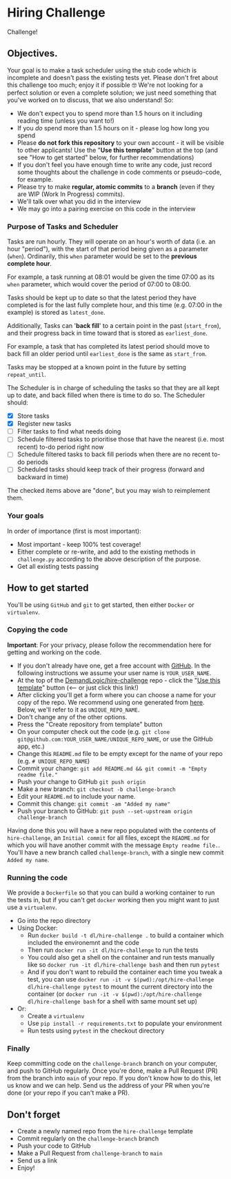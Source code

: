 # Hiring Challenge
Challenge!

## Objectives.
Your goal is to make a task scheduler using the stub code which is incomplete
and doesn't pass the existing tests yet. Please don't fret
about this challenge too much; enjoy it if possible 🤓
We're not looking for a perfect solution or even a complete solution; we just
need something that you've worked on to discuss, that we also understand! So:

- We don't expect you to spend more than 1.5 hours on it including reading time (unless you want to!)
- If you *do* spend more than 1.5 hours on it - please log how long you spend
- Please **do not fork this repository** to your own account - it will be visible to other applicants! Use the "**Use this template**" button at the top (and see "How to get started" below, for further recommendations)
- If you don't feel you have enough time to write any code, just record some thoughts about the challenge in code comments or pseudo-code, for example.
- Please try to make **regular, atomic commits** to a **branch** (even if they are WIP (Work In Progress) commits).
- We'll talk over what you did in the interview
- We may go into a pairing exercise on this code in the interview

### Purpose of Tasks and Scheduler

Tasks are run hourly. They will operate on an hour's worth of data (i.e. an hour
"period"), with the start of that period being given as a parameter (`when`).
Ordinarily, this `when` parameter would be set to the **previous complete hour**.


For example, a task running at 08:01 would be given the time 07:00 as
its `when` parameter, which would cover the period of 07:00 to 08:00.


Tasks should be kept up to date so that the latest period they have completed is
for the last fully complete hour, and this time (e.g. 07:00 in the example) is
stored as `latest_done`.


Additionally, Tasks can '**back fill**' to a certain point in the past
(`start_from`), and their progress back in time toward that is stored as
`earliest_done`.

For example, a task that has completed its latest period
should move to back fill an older period until `earliest_done` is the same as
`start_from`.


Tasks may be stopped at a known point in the future by setting `repeat_until`.


The Scheduler is in charge of scheduling the tasks so that they are all kept up
to date, and back filled when there is time to do so. The Scheduler should:
- [x] Store tasks
- [x] Register new tasks
- [ ] Filter tasks to find what needs doing
- [ ] Schedule filtered tasks to prioritise those that have the nearest (i.e. most recent) to-do period right now
- [ ] Schedule filtered tasks to back fill periods when there are no recent to-do periods
- [ ] Scheduled tasks should keep track of their progress (forward and backward in time)

The checked items above are "done", but you may wish to reimplement them.

### Your goals
In order of importance (first is most important):

- Most important - keep 100% test coverage!
- Either complete or re-write, and add to the existing methods in `challenge.py` according to the above description of the purpose.
- Get all existing tests passing

## How to get started

You'll be using `GitHub` and `git` to get started, then either `Docker` or `virtualenv`.

### Copying the code

**Important**: For your privacy, please follow the recommendation here for getting and working on the code.

- If you don't already have one, get a free account with [GitHub](https://github.com/). In the following instructions we assume your user name is `YOUR_USER_NAME`.
- At the top of the [DemandLogic/hire-challenge](https://github.com/DemandLogic/hire-challenge/) repo - click the "[Use this template](https://github.com/DemandLogic/hire-challenge/generate)" button (<-- or just click this link!)
- After clicking you'll get a form where you can choose a name for your copy of the repo. We recommend using one generated from [here](https://www.thisworddoesnotexist.com/). Below, we'll refer to it as `UNIQUE_REPO_NAME`.
- Don't change any of the other options.
- Press the "Create repository from template" button
- On your computer check out the code (e.g. `git clone git@github.com:YOUR_USER_NAME/UNIQUE_REPO_NAME`, or use the GitHub app, etc.)
- Change this `README.md` file to be empty except for the name of your repo (e.g. `# UNIQUE_REPO_NAME`)
- Commit your change: `git add README.md && git commit -m "Empty readme file."`
- Push your change to GitHub `git push origin`
- Make a new branch: `git checkout -b challenge-branch`
- Edit your `README.md` to include your name.
- Commit this change: `git commit -am "Added my name"`
- Push your branch to GitHub: `git push --set-upstream origin challenge-branch`

Having done this you will have a new repo populated with the contents of `hire-challenge`, an `Initial commit` for all files, except the `README.md` for which you will have another commit with the message `Empty readme file.`. You'll have a new branch called `challenge-branch`, with a single new commit `Added my name`.


### Running the code

We provide a `Dockerfile` so that you can build a working container to run the
tests in, but if you can't get `docker` working then you might want to just use
a `virtualenv`.

- Go into the repo directory
- Using Docker:
  - Run `docker build -t dl/hire-challenge .` to build a container which included the environemnt and the code
  - Then run `docker run -it dl/hire-challenge` to run the tests
  - You could also get a shell on the container and run tests manually like so `docker run -it dl/hire-challenge bash` and then run `pytest`
  - And if you don't want to rebuild the container each time you tweak a test, you can use `docker run -it -v $(pwd):/opt/hire-challenge dl/hire-challenge pytest` to mount the current directory into the container (or `docker run -it -v $(pwd):/opt/hire-challenge dl/hire-challenge bash` for a shell with same mount set up)
- Or:
  - Create a `virtualenv`
  - Use `pip install -r requirements.txt` to populate your environment
  - Run tests using `pytest` in the checkout directory

### Finally

Keep committing code on the `challenge-branch` branch on your computer, and push
to GitHub regularly. Once you're done, make a Pull Request (PR) from the branch
into `main` of your repo. If you don't know how to do this, let us know and we
can help. Send us the address of your PR when you're done (or your repo if you
can't make a PR).

## Don't forget

- Create a newly named repo from the `hire-challenge` template
- Commit regularly on the `challenge-branch` branch
- Push your code to GitHub
- Make a Pull Request from `challenge-branch` to `main`
- Send us a link
- Enjoy!
